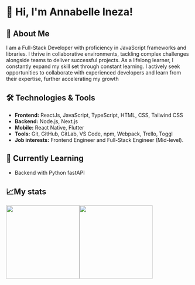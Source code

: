 # 👋 Hi, I'm Annabelle Ineza!

## 🚀 About Me
I am a Full-Stack Developer with proficiency in JavaScript frameworks and libraries.  I thrive in collaborative environments, tackling complex challenges alongside teams to deliver successful projects.  As a lifelong learner, I constantly expand my skill set through constant learning. I actively seek opportunities to collaborate with experienced developers and learn from their expertise, further accelerating my growth

## 🛠️ Technologies & Tools
- **Frontend:** ReactJs, JavaScript, TypeScript, HTML, CSS, Tailwind CSS
- **Backend:** Node.js, Next.js
- **Mobile:** React Native, Flutter
- **Tools:** Git, GitHub, GitLab, VS Code, npm, Webpack, Trello, Toggl
- **Job interests:** Frontend Engineer and Full-Stack Engineer (Mid-level).

## 🌱 Currently Learning
- Backend with Python fastAPI

## 📈My stats
<div width=100% style="display:flex; flex-direction:row;">
  <img height=200 align="center" src="https://github-readme-stats.vercel.app/api?username=aimee-annabelle&show_icons=true&theme=transparent&rank_icon=github" />
  <img height=200 align="center" src="https://github-readme-stats.vercel.app/api/top-langs/?username=aimee-annabelle&layout=compact&theme=transparent" />
</div>
<!---
aimee-annabelle/aimee-annabelle is a ✨ special ✨ repository because its `README.md` (this file) appears on your GitHub profile.
You can click the Preview link to take a look at your changes.
--->

